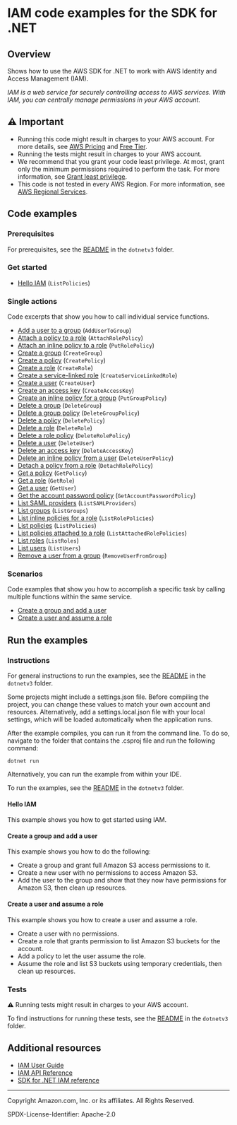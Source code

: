 # IAM code examples for the SDK for .NET

## Overview

Shows how to use the AWS SDK for .NET to work with AWS Identity and Access Management (IAM).

<!--custom.overview.start-->
<!--custom.overview.end-->

_IAM is a web service for securely controlling access to AWS services. With IAM, you can centrally manage permissions in your AWS account._

## ⚠ Important

* Running this code might result in charges to your AWS account. For more details, see [AWS Pricing](https://aws.amazon.com/pricing/) and [Free Tier](https://aws.amazon.com/free/).
* Running the tests might result in charges to your AWS account.
* We recommend that you grant your code least privilege. At most, grant only the minimum permissions required to perform the task. For more information, see [Grant least privilege](https://docs.aws.amazon.com/IAM/latest/UserGuide/best-practices.html#grant-least-privilege).
* This code is not tested in every AWS Region. For more information, see [AWS Regional Services](https://aws.amazon.com/about-aws/global-infrastructure/regional-product-services).

<!--custom.important.start-->
<!--custom.important.end-->

## Code examples

### Prerequisites

For prerequisites, see the [README](../README.md#Prerequisites) in the `dotnetv3` folder.


<!--custom.prerequisites.start-->
<!--custom.prerequisites.end-->

### Get started

- [Hello IAM](Actions/HelloIAM.cs#L4) (`ListPolicies`)


### Single actions

Code excerpts that show you how to call individual service functions.

- [Add a user to a group](Actions/IAMWrapper.cs#L22) (`AddUserToGroup`)
- [Attach a policy to a role](Actions/IAMWrapper.cs#L42) (`AttachRolePolicy`)
- [Attach an inline policy to a role](Actions/IAMWrapper.cs#L571) (`PutRolePolicy`)
- [Create a group](Actions/IAMWrapper.cs#L82) (`CreateGroup`)
- [Create a policy](Actions/IAMWrapper.cs#L96) (`CreatePolicy`)
- [Create a role](Actions/IAMWrapper.cs#L116) (`CreateRole`)
- [Create a service-linked role](Actions/IAMWrapper.cs#L138) (`CreateServiceLinkedRole`)
- [Create a user](Actions/IAMWrapper.cs#L159) (`CreateUser`)
- [Create an access key](Actions/IAMWrapper.cs#L62) (`CreateAccessKey`)
- [Create an inline policy for a group](Actions/IAMWrapper.cs#L548) (`PutGroupPolicy`)
- [Delete a group](Actions/IAMWrapper.cs#L194) (`DeleteGroup`)
- [Delete a group policy](Actions/IAMWrapper.cs#L208) (`DeleteGroupPolicy`)
- [Delete a policy](Actions/IAMWrapper.cs#L230) (`DeletePolicy`)
- [Delete a role](Actions/IAMWrapper.cs#L245) (`DeleteRole`)
- [Delete a role policy](Actions/IAMWrapper.cs#L259) (`DeleteRolePolicy`)
- [Delete a user](Actions/IAMWrapper.cs#L279) (`DeleteUser`)
- [Delete an access key](Actions/IAMWrapper.cs#L173) (`DeleteAccessKey`)
- [Delete an inline policy from a user](Actions/IAMWrapper.cs#L294) (`DeleteUserPolicy`)
- [Detach a policy from a role](Actions/IAMWrapper.cs#L310) (`DetachRolePolicy`)
- [Get a policy](Actions/IAMWrapper.cs#L343) (`GetPolicy`)
- [Get a role](Actions/IAMWrapper.cs#L358) (`GetRole`)
- [Get a user](Actions/IAMWrapper.cs#L377) (`GetUser`)
- [Get the account password policy](Actions/IAMWrapper.cs#L330) (`GetAccountPasswordPolicy`)
- [List SAML providers](Actions/IAMWrapper.cs#L493) (`ListSAMLProviders`)
- [List groups](Actions/IAMWrapper.cs#L412) (`ListGroups`)
- [List inline policies for a role](Actions/IAMWrapper.cs#L452) (`ListRolePolicies`)
- [List policies](Actions/IAMWrapper.cs#L432) (`ListPolicies`)
- [List policies attached to a role](Actions/IAMWrapper.cs#L391) (`ListAttachedRolePolicies`)
- [List roles](Actions/IAMWrapper.cs#L473) (`ListRoles`)
- [List users](Actions/IAMWrapper.cs#L506) (`ListUsers`)
- [Remove a user from a group](Actions/IAMWrapper.cs#L526) (`RemoveUserFromGroup`)

### Scenarios

Code examples that show you how to accomplish a specific task by calling multiple
functions within the same service.

- [Create a group and add a user](Scenarios/IamScenariosCommon/UIWrapper.cs)
- [Create a user and assume a role](Scenarios/IamScenariosCommon/UIWrapper.cs)


<!--custom.examples.start-->
<!--custom.examples.end-->

## Run the examples

### Instructions

For general instructions to run the examples, see the
[README](../README.md#building-and-running-the-code-examples) in the `dotnetv3` folder.

Some projects might include a settings.json file. Before compiling the project,
you can change these values to match your own account and resources. Alternatively,
add a settings.local.json file with your local settings, which will be loaded automatically
when the application runs.

After the example compiles, you can run it from the command line. To do so, navigate to
the folder that contains the .csproj file and run the following command:

```
dotnet run
```

Alternatively, you can run the example from within your IDE.


<!--custom.instructions.start-->
To run the examples, see the [README](../README.md#building-and-running-the-code-examples) in the `dotnetv3` folder.
<!--custom.instructions.end-->

#### Hello IAM

This example shows you how to get started using IAM.



#### Create a group and add a user

This example shows you how to do the following:

- Create a group and grant full Amazon S3 access permissions to it.
- Create a new user with no permissions to access Amazon S3.
- Add the user to the group and show that they now have permissions for Amazon S3, then clean up resources.

<!--custom.scenario_prereqs.iam_Scenario_GroupBasics.start-->
<!--custom.scenario_prereqs.iam_Scenario_GroupBasics.end-->


<!--custom.scenarios.iam_Scenario_GroupBasics.start-->
<!--custom.scenarios.iam_Scenario_GroupBasics.end-->

#### Create a user and assume a role

This example shows you how to create a user and assume a role. 

- Create a user with no permissions.
- Create a role that grants permission to list Amazon S3 buckets for the account.
- Add a policy to let the user assume the role.
- Assume the role and list S3 buckets using temporary credentials, then clean up resources.

<!--custom.scenario_prereqs.iam_Scenario_CreateUserAssumeRole.start-->
<!--custom.scenario_prereqs.iam_Scenario_CreateUserAssumeRole.end-->


<!--custom.scenarios.iam_Scenario_CreateUserAssumeRole.start-->
<!--custom.scenarios.iam_Scenario_CreateUserAssumeRole.end-->

### Tests

⚠ Running tests might result in charges to your AWS account.


To find instructions for running these tests, see the [README](../README.md#Tests)
in the `dotnetv3` folder.



<!--custom.tests.start-->
<!--custom.tests.end-->

## Additional resources

- [IAM User Guide](https://docs.aws.amazon.com/IAM/latest/UserGuide/introduction.html)
- [IAM API Reference](https://docs.aws.amazon.com/IAM/latest/APIReference/welcome.html)
- [SDK for .NET IAM reference](https://docs.aws.amazon.com/sdkfornet/v3/apidocs/items/IAM/NIAM.html)

<!--custom.resources.start-->
<!--custom.resources.end-->

---

Copyright Amazon.com, Inc. or its affiliates. All Rights Reserved.

SPDX-License-Identifier: Apache-2.0